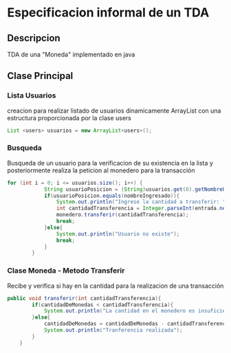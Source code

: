 # Especificacion informal de un TDA

## Descripcion 
TDA de una "Moneda" implementado en java 

## Clase Principal 

### Lista Usuarios
creacion para realizar listado de usuarios dinamicamente ArrayList con una estructura proporcionada por la clase users
 ```java
 List <users> usuarios = new ArrayList<users>();
 ```

### Busqueda
Busqueda de un usuario para la verificacion de su existencia en la lista y posteriormente realiza la peticion al monedero para la transacción 

```java
for (int i = 0; i <= usuarios.size(); i++) {
            String usuarioPosicion = (String)usuarios.get(0).getNombreUsuario();
            if(usuarioPosicion.equals(nombreIngresado)){
                System.out.println("Ingrese la cantidad a transferir: ");
                int cantidadTransferencia = Integer.parseInt(entrada.nextLine());
                monedero.transferir(cantidadTransferencia);
                break;
            }else{
                System.out.println("Usuario no existe");
                break;
            }
        }
```

 

### Clase Moneda - Metodo Transferir 
Recibe y verifica si hay en la cantidad para la realizacion de una transacción 

```java
public void transferir(int cantidadTransferencia){
        if(cantidadDeMonedas < cantidadTransferencia){
            System.out.println("La cantidad en el monedero es insuficiente");
        }else{
            cantidadDeMonedas = cantidadDeMonedas - cantidadTransferencia;
            System.out.println("Tranferencia realizada");
        }
    }
```

